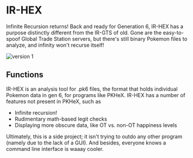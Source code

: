 IR-HEX
=============

Infinite Recursion returns! Back and ready for Generation 6, IR-HEX has a purpose distinctly different from the IR-GTS of old. Gone are the easy-to-spoof Global Trade Station servers, but there's still binary Pokemon files to analyze, and infinity won't recurse itself!

![version 1](http://i.imgur.com/yvsbhFR.png)

## Functions
IR-HEX is an analysis tool for .pk6 files, the format that holds individual Pokemon data in gen 6, for programs like PKHeX. IR-HEX has a number of features not present in PKHeX, such as
* Infinite recursion!
* Rudimentary math-based legit checks
* Displaying more obscure data, like OT vs. non-OT happiness levels

Ultimately, this is a side project; it isn't trying to outdo any other program (namely due to the lack of a GUI). And besides, everyone knows a command line interface is waaay cooler.
